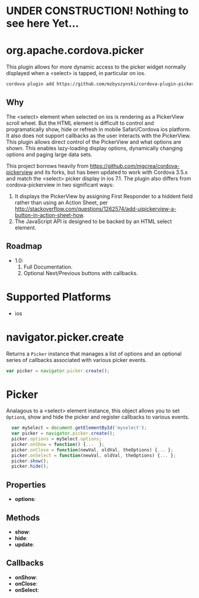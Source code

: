 # UNDER CONSTRUCTION! Nothing to see here Yet...



# org.apache.cordova.picker
This plugin allows for more dynamic access to the picker widget normally displayed when a &lt;select&gt; is tapped, in particular on ios.
```sh
cordova plugin add https://github.com/mzbyszynski/cordova-plugin-picker.git
```
## Why
The &lt;select&gt; element when selected on ios is rendering as a PickerView scroll wheel. But the HTML element is difficult to control and programatically show, hide or refresh in mobile Safari/Cordova ios platform. It also does not support callbacks 
as the user interacts with the PickerView. This plugin allows direct control of the PickerView and what options are shown. This enables lazy-loading display options, dynamically changing options and paging large data sets.

This project borrows heavily from https://github.com/mgcrea/cordova-pickerview and its forks, but has been updated to work with Cordova 3.5.x and match the &lt;select&gt; picker display in ios 7.1. The plugin also differs from cordova-pickerview in two significant ways:

  1. It displays the PickerView by assigning First Responder to a hiddent field rather than using an Action Sheet, per   http://stackoverflow.com/questions/1262574/add-uipickerview-a-button-in-action-sheet-how.
  2. The JavaScript API is designed to be backed by an HTML select element.

## Roadmap
* 1.0:
  1. Full Documentation.
  2. Optional Next/Previous buttons with callbacks.

# Supported Platforms
- ios

# navigator.picker.create
Returns a `Picker` instance that manages a list of options and an optional series of callbacks associated with various picker events.
```JavaScript
var picker = navigator.picker.create();
```

# Picker
Analagous to a &lt;select&gt; element instance, this object allows you to set `Option`s, show and hide the picker and register callbacks to various events.
```JavaScript
  var mySelect = document.getElementById('myselect');
  var picker = navigator.picker.create();
  picker.options = mySelect.options;
  picker.onShow = function() {...  };
  picker.onClose = function(newVal, oldVal, theOptions) {... };
  picker.onSelect = function(newVal, oldVal, theOptions) {... };
  picker.show();
  picker.hide();
```

## Properties
- __options__:

## Methods
- __show__:
- __hide__:
- __update__:

## Callbacks

- __onShow__: 
- __onClose__:
- __onSelect__:
